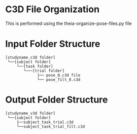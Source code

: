 # C3D File Organization

This is performed using the theia-organize-pose-files.py file

# Input Folder Structure
```
[studyname_c3d folder]
 └──[subject folder]
     └──[task folder]
    	└───[trial folder]  
        	  ├── pose_0.c3d file
              └── pose_filt_0.c3d
```

# Output Folder Structure
```
[studyname_v3d folder]
 └──[subject folder]
     ├──subject_task_trial.c3d
     └──subject_task_trial_filt.c3d
```